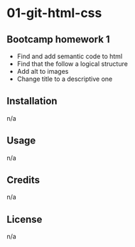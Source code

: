 # 01-git-html-css

## Bootcamp homework 1  

- Find and add semantic code to html
- Find that the follow a logical structure
- Add alt to images
- Change title to a descriptive one

## Installation

n/a

## Usage
n/a

## Credits

n/a

## License

n/a
